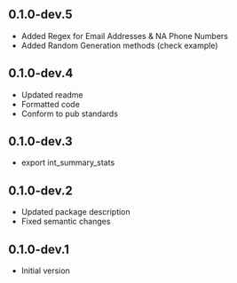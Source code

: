 ## 0.1.0-dev.5
- Added Regex for Email Addresses & NA Phone Numbers
- Added Random Generation methods (check example)

## 0.1.0-dev.4
- Updated readme
- Formatted code
- Conform to pub standards

## 0.1.0-dev.3
- export int_summary_stats

## 0.1.0-dev.2

- Updated package description
- Fixed semantic changes

## 0.1.0-dev.1

- Initial version
